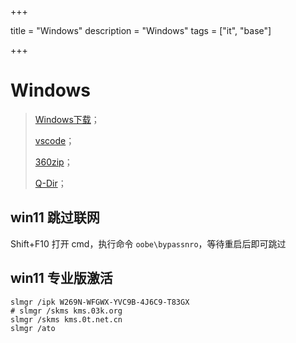 

+++

title = "Windows"
description = "Windows"
tags = ["it", "base"]

+++



# Windows

> [Windows下载](https://www.microsoft.com/zh-cn/software-download)；
>
> 
>
> [vscode](https://code.visualstudio.com/)；
>
> [360zip](https://yasuo.360.cn/)；
>
> [Q-Dir](http://www.q-dir.com/)；



## win11 跳过联网

Shift+F10 打开 cmd，执行命令 `oobe\bypassnro`，等待重启后即可跳过



## win11 专业版激活

```
slmgr /ipk W269N-WFGWX-YVC9B-4J6C9-T83GX
# slmgr /skms kms.03k.org
slmgr /skms kms.0t.net.cn
slmgr /ato
```


